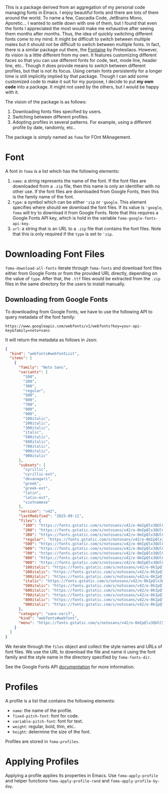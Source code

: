 This is a package derived from an aggregation of my personal code
managing fonts in Emacs. I enjoy beautiful fonts and there are lots of
them around the world. To name a few, Cascadia Code, JetBrains Mono,
Aporetic... I wanted to settle down with one of them, but I found that
even the fonts I appreciated the most would make me exhaustive after
seeing them months after months. Thus, the idea of quickly switching
different fonts come to my mind. It might be difficult to switch
between multiple mates but it should not be difficult to switch
between multiple fonts. In fact, there is a similar package out there,
the [Fontaine](https://protesilaos.com/emacs/fontaine) by
Protesilaos. However, its vision is a little different from my own. It
features customizing different faces so that you can use different
fonts for code, text, mode line, header line, etc.. Though it does
provide means to switch between different profiles, but that is not
its focus. Using certain fonts persistently for a longer time is still
implicitly implied by that package. Though I can add some customized
code to make it suit for my purpose, I decide to put **my own code**
into a package. It might not used by the others, but I would be happy
with it.

The vision of the package is as follows:

1. Downloading fonts files specified by users.
2. Switching between different profiles.
3. Adopting profiles in several patterns. For example, using a
   different profile by date,  randomly, etc..
   
The package is simply named as `foma` for FOnt MAnagement.

# Font

A font in `foma` is a list which has the following elements:

1. `name`: a string represents the name of the font. If the font files
   are downloaded from a `.zip` file, then this name is only an
   identifier with no other use. If the font files are downloaded from
   Google Fonts, then this is the family name of the font.
2. `type`: a symbol which can be either `'zip` or `'google`. This
   element specifies where should we download the font files. If its
   value is `'google`, `foma` will try to download it from Google
   Fonts. Note that this requires a Google Fonts API key, which is
   hold in the variable `foma-google-fonts-api-key`.
3. `url`: a string that is an URL to a `.zip` file that contains the
   font files. Note that this is only required if the `type` is set to
   `'zip`.

<!-- A font in `foma` is simply a pair whose `car` is its name and `cdr` is -->
<!-- an URL that points to a `.zip` file that contains the `.ttf` font -->
<!-- files. Register fonts to `foma` by adding its pair to `foma-fonts`. -->

# Downloading Font Files

`foma-download-all-fonts` iterate through `foma-fonts` and download
font files either from Google Fonts or from the provided URL directly,
depending on the value of `type`. After that, the `.ttf` files would
be extracted from the `.zip` files in the same directory for the users
to install manually.

## Downloading from Google Fonts

To downloading from Google Fonts, we have to use the following API to
query metadata of the font family:

```
https://www.googleapis.com/webfonts/v1/webfonts?key=your-api-key&family=noto+sans
```

It will return the metadata as follows in Json:

```json
{
  "kind": "webfonts#webfontList",
  "items": [
    {
      "family": "Noto Sans",
      "variants": [
        "100",
        "200",
        "300",
        "regular",
        "500",
        "600",
        "700",
        "800",
        "900",
        "100italic",
        "200italic",
        "300italic",
        "italic",
        "500italic",
        "600italic",
        "700italic",
        "800italic",
        "900italic"
      ],
      "subsets": [
        "cyrillic",
        "cyrillic-ext",
        "devanagari",
        "greek",
        "greek-ext",
        "latin",
        "latin-ext",
        "vietnamese"
      ],
      "version": "v42",
      "lastModified": "2025-09-11",
      "files": {
        "100": "https://fonts.gstatic.com/s/notosans/v42/o-0mIpQlx3QUlC5A4PNB6Ryti20_6n1iPHjcz6L1SoM-jCpoiyD9At9d41P6zHtY.ttf",
        "200": "https://fonts.gstatic.com/s/notosans/v42/o-0mIpQlx3QUlC5A4PNB6Ryti20_6n1iPHjcz6L1SoM-jCpoiyB9A99d41P6zHtY.ttf",
        "300": "https://fonts.gstatic.com/s/notosans/v42/o-0mIpQlx3QUlC5A4PNB6Ryti20_6n1iPHjcz6L1SoM-jCpoiyCjA99d41P6zHtY.ttf",
        "regular": "https://fonts.gstatic.com/s/notosans/v42/o-0mIpQlx3QUlC5A4PNB6Ryti20_6n1iPHjcz6L1SoM-jCpoiyD9A99d41P6zHtY.ttf",
        "500": "https://fonts.gstatic.com/s/notosans/v42/o-0mIpQlx3QUlC5A4PNB6Ryti20_6n1iPHjcz6L1SoM-jCpoiyDPA99d41P6zHtY.ttf",
        "600": "https://fonts.gstatic.com/s/notosans/v42/o-0mIpQlx3QUlC5A4PNB6Ryti20_6n1iPHjcz6L1SoM-jCpoiyAjBN9d41P6zHtY.ttf",
        "700": "https://fonts.gstatic.com/s/notosans/v42/o-0mIpQlx3QUlC5A4PNB6Ryti20_6n1iPHjcz6L1SoM-jCpoiyAaBN9d41P6zHtY.ttf",
        "800": "https://fonts.gstatic.com/s/notosans/v42/o-0mIpQlx3QUlC5A4PNB6Ryti20_6n1iPHjcz6L1SoM-jCpoiyB9BN9d41P6zHtY.ttf",
        "900": "https://fonts.gstatic.com/s/notosans/v42/o-0mIpQlx3QUlC5A4PNB6Ryti20_6n1iPHjcz6L1SoM-jCpoiyBUBN9d41P6zHtY.ttf",
        "100italic": "https://fonts.gstatic.com/s/notosans/v42/o-0kIpQlx3QUlC5A4PNr4C5OaxRsfNNlKbCePevHtVtX57DGjDU1QDcf6VfYyWtY1rI.ttf",
        "200italic": "https://fonts.gstatic.com/s/notosans/v42/o-0kIpQlx3QUlC5A4PNr4C5OaxRsfNNlKbCePevHtVtX57DGjDU1QLce6VfYyWtY1rI.ttf",
        "300italic": "https://fonts.gstatic.com/s/notosans/v42/o-0kIpQlx3QUlC5A4PNr4C5OaxRsfNNlKbCePevHtVtX57DGjDU1QGke6VfYyWtY1rI.ttf",
        "italic": "https://fonts.gstatic.com/s/notosans/v42/o-0kIpQlx3QUlC5A4PNr4C5OaxRsfNNlKbCePevHtVtX57DGjDU1QDce6VfYyWtY1rI.ttf",
        "500italic": "https://fonts.gstatic.com/s/notosans/v42/o-0kIpQlx3QUlC5A4PNr4C5OaxRsfNNlKbCePevHtVtX57DGjDU1QAUe6VfYyWtY1rI.ttf",
        "600italic": "https://fonts.gstatic.com/s/notosans/v42/o-0kIpQlx3QUlC5A4PNr4C5OaxRsfNNlKbCePevHtVtX57DGjDU1QOkZ6VfYyWtY1rI.ttf",
        "700italic": "https://fonts.gstatic.com/s/notosans/v42/o-0kIpQlx3QUlC5A4PNr4C5OaxRsfNNlKbCePevHtVtX57DGjDU1QNAZ6VfYyWtY1rI.ttf",
        "800italic": "https://fonts.gstatic.com/s/notosans/v42/o-0kIpQlx3QUlC5A4PNr4C5OaxRsfNNlKbCePevHtVtX57DGjDU1QLcZ6VfYyWtY1rI.ttf",
        "900italic": "https://fonts.gstatic.com/s/notosans/v42/o-0kIpQlx3QUlC5A4PNr4C5OaxRsfNNlKbCePevHtVtX57DGjDU1QJ4Z6VfYyWtY1rI.ttf"
      },
      "category": "sans-serif",
      "kind": "webfonts#webfont",
      "menu": "https://fonts.gstatic.com/s/notosans/v42/o-0mIpQlx3QUlC5A4PNB6Ryti20_6n1iPHjcz6L1SoM-jCpoiyD9A-9c6Vc.ttf"
    }
  ]
}
```

We iterate through the `files` object and collect the style names and
URLs of font files. We use the URL to download the file and name it
using the font family and the style name in the directory specified by
`foma-fonts-dir`.

See the Google Fonts API
[documentation](https://developers.google.com/fonts/docs/developer_api)
for more information.

# Profiles

A profile is a list that contains the following elements:

+ `name`: the name of the profile.
+ `fixed-pitch-font`: font for code.
+ `variable-pitch-font`:  font for text.
+  `weight`: regular, bold, thin, etc..
+  `height`: determine the size of the font.

Profiles are stored in `foma-profiles`.

# Applying Profiles

Applying a profile applies its properties in Emacs. Use
`foma-apply-profile` and helper functions `foma-apply-profile-rand`
and `foma-apply-profile-by-day`.
